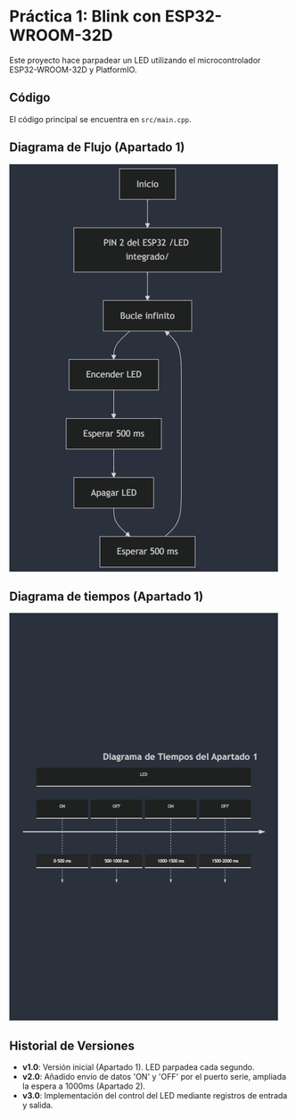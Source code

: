 # Práctica 1: Blink con ESP32-WROOM-32D

Este proyecto hace parpadear un LED utilizando el microcontrolador ESP32-WROOM-32D y PlatformIO.

## Código
El código principal se encuentra en `src/main.cpp`.

## Diagrama de Flujo (Apartado 1)
![Diagrama de Flujo](images/diagrama_flujo_apartado1.png)


## Diagrama de tiempos (Apartado 1)
![Diagrama de tiempos](images/diagrama_tiempos_apartado1.png)



## Historial de Versiones

- **v1.0**: Versión inicial (Apartado 1). LED parpadea cada segundo.
- **v2.0**: Añadido envío de datos 'ON' y 'OFF' por el puerto serie, ampliada la espera a 1000ms (Apartado 2).
- **v3.0**: Implementación del control del LED mediante registros de entrada y salida.